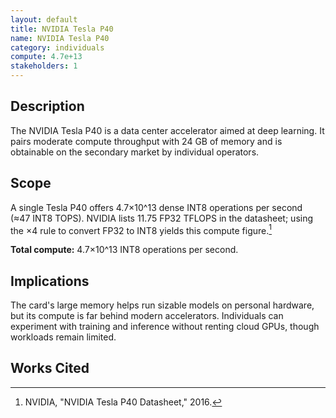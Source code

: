 ```yaml
---
layout: default
title: NVIDIA Tesla P40
name: NVIDIA Tesla P40
category: individuals
compute: 4.7e+13
stakeholders: 1
---
```


## Description

The NVIDIA Tesla P40 is a data center accelerator aimed at deep learning.
It pairs moderate compute throughput with 24 GB of memory and is obtainable
on the secondary market by individual operators.

## Scope

A single Tesla P40 offers 4.7×10^13 dense INT8 operations per second
(≈47 INT8 TOPS). NVIDIA lists 11.75 FP32 TFLOPS in the datasheet; using
the ×4 rule to convert FP32 to INT8 yields this compute figure.[^1]

**Total compute:** 4.7×10^13 INT8 operations per second.

## Implications

The card's large memory helps run sizable models on personal hardware, but
its compute is far behind modern accelerators.
Individuals can experiment with training and inference without renting
cloud GPUs, though workloads remain limited.

## Works Cited

[^1]: NVIDIA, "NVIDIA Tesla P40 Datasheet," 2016.

